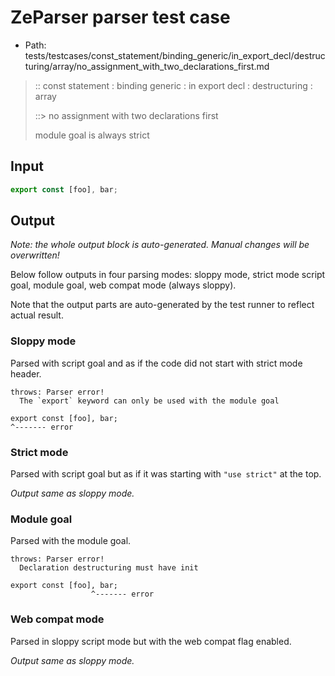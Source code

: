 # ZeParser parser test case

- Path: tests/testcases/const_statement/binding_generic/in_export_decl/destructuring/array/no_assignment_with_two_declarations_first.md

> :: const statement : binding generic : in export decl : destructuring : array
>
> ::> no assignment with two declarations first
>
> module goal is always strict

## Input

`````js
export const [foo], bar;
`````

## Output

_Note: the whole output block is auto-generated. Manual changes will be overwritten!_

Below follow outputs in four parsing modes: sloppy mode, strict mode script goal, module goal, web compat mode (always sloppy).

Note that the output parts are auto-generated by the test runner to reflect actual result.

### Sloppy mode

Parsed with script goal and as if the code did not start with strict mode header.

`````
throws: Parser error!
  The `export` keyword can only be used with the module goal

export const [foo], bar;
^------- error
`````

### Strict mode

Parsed with script goal but as if it was starting with `"use strict"` at the top.

_Output same as sloppy mode._

### Module goal

Parsed with the module goal.

`````
throws: Parser error!
  Declaration destructuring must have init

export const [foo], bar;
                  ^------- error
`````


### Web compat mode

Parsed in sloppy script mode but with the web compat flag enabled.

_Output same as sloppy mode._
